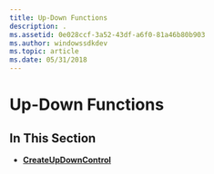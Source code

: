 ```yaml
---
title: Up-Down Functions
description: .
ms.assetid: 0e028ccf-3a52-43df-a6f0-81a46b80b903
ms.author: windowssdkdev
ms.topic: article
ms.date: 05/31/2018
---
```


# Up-Down Functions

## In This Section

-   [**CreateUpDownControl**](/windows/desktop/api/Commctrl/nf-commctrl-createupdowncontrol)

 

 




